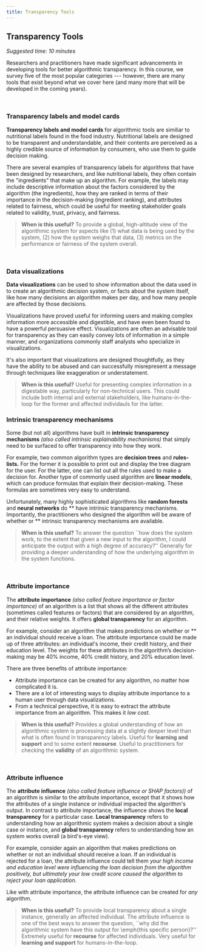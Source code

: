 ```yaml
---
title: Transparency Tools
---
```


## Transparency Tools
_Suggested time: 10 minutes_

Researchers and practitioners have made significant advancements in developing tools for better algorithmic transparency. In this course, we survey five of the most popular categories --- however, there are many tools that exist beyond what we cover here (and many more that will be developed in the coming years). 

<!--Once you have inventoried your list of stakeholders and their needs, you are ready to begin thinking about and designing transparency features for your algorithmic systems. As a reminder, transparency featuers are those artificats that you create to increase the ability of an algoirhtm to be understood by humans. **Importantly, whenever possible, this should be a collaborative design process between _technical and non-technical__ persons within your organization.** Technical experts like practitioners, data scientists, data engineers, programmers, and analysts also have their own set of knoweldge on how to implement transparency features for algorithms (this is further detailed later in the course).-->

<!---Importantly, there are two levels of transparency you need to consider, called the **scope of transparency.** The first is **local** transparency, which provides understanding about a single decision made by an algorithm (ex. a single loan applicant), and second is **global** transparency, which explains how an algorithm works overall. Global transparency can give a "bird’s-eye view" of an algorithmic decision-making system, whereas local transparency focuses in on a particular bird or set of birds.-->

<br>

### Transparency labels and model cards 

**Transparency labels and model cards** for algorithmic tools are similiar to nutritional labels found in the food industry.  Nutritional labels are designed to be transparent and understandable, and their contents are perceived as a highly credible source of information by consumers, who use them to guide decision making.

There are several examples of transparency labels for algorithms that have been designed by researchers, and like nutritional labels, they often contain the "ingredients" that make up an algorithm. For example, the labels may include descriptive information about the factors considered by the algorithm (the ingredients), how they are ranked in terms of their importance in the decision-making (ingredient ranking), and attributes related to fairness, which could be useful for meeting stakeholder goals related to validity, trust, privacy, and fairness.

> **When is this useful?** To provide a global, high-altitude view of the algorithmic system for aspects like (1) what data is being used by the system, (2) how the system weighs that data, (3) metrics on the performance or fairness of the system overall.

<br>

### Data visualizations

**Data visualizations** can be used to show information about the data used in to create an algorithmic decision system, or facts about the system itself, like how many decisions an algorithm makes per day, and how many people are affected by those decisions.

Visualizations have proved useful for informing users and making complex information more accessible and digestible, and have even been found to have a powerful persuasive effect. Visualizations are often an advisable tool for transparency as they can easily convey lots of information in a simple manner, and organizations commonly staff analysts who specialize in visualizations.

It's also important that visualizations are designed thoughtfully, as they have the ability to be abused and can successfully misrepresent a message through techniques like exaggeration or understatement.

> **When is this useful?** Useful for presenting complex information in a digestable way, particularly for non-technical users. This could include both internal and external stakeholders, like humans-in-the-loop for the former and affected individauls for the latter.

### Intrinsic transparency mechanisms

Some (but not all) algorithms have built in **intrinsic transparency mechanisms** _(also called intrinsic explainability mechanisms)_ that simply need to be surfaced to offer transparency into how they work.

For example, two common algorithm types are **decision trees** and **rules-lists.** For the former it is possible to print out and display the tree diagram for the user. For the latter, one can list out all the rules used to make a decision for. Another type of commonly used algorithm are **linear models**, which can produce formulas that explain their decision-making. These formulas are sometimes very easy to understand.

Unfortunately, many highly sophisticated algorithms like **random forests** and **neural networks** do ** have intrinsic transparency mechanisms. Importantly, the practitioners who designed the algorithm will be aware of whether or ** intrinsic transparency mechanisms are available.

> **When is this useful?**  To answer the question ``how does the system work, to the extent that given a new input to the algorithm, I could anticipate the output with a high degree of accuracy?'' Generally for providing a deeper understanding of how the underlying algorithm in the system functions.

<!-- >> _Decision trees^, rules-lists^, linear models^, random forests, and nueral networks_ are all examples of types of AI algorithms. If you are non-technical, it is *not* important that you understand what they do or how they work -- your technical team will! For now, just know that the algorithms marked with the carrot _^_ are _more transparent_ than others. -->
<br>

### Attribute importance

The **attribute importance** _(also called feature importance or factor importance)_ of an algorithm is a list that shows all the different attributes (sometimes called features or factors) that are considered by an algorithm, and their relative weights. It offers **global transparency** for an algorithm.

For example, consider an algorithm that makes predictions on whether or ** an individual should receive a loan. The attribute importance could be made up of three attributes: an individual's income, their credit history, and their education level. The weights for these attributes in the algorithm’s decision-making may be 40% income, 40% credit history, and 20% education level.

There are three benefits of attribute importance:
- Attribute importance can be created for any algorithm, no matter how complicated it is.
- There are a lot of interesting ways to display attribute importance to a human user through data visualizations.
- From a technical perspective, it is easy to extract the attribute importance from an algorithm. This makes it _low cost_.

> **When is this useful?** Provides a global understanding of how an algorithmic system is processing data at a slightly deeper level than what is often found in transparency labels. Useful for __learning and support__ and to some extent __recourse__. Useful to practitioners for checking the __validity__ of an algorithmic system.

<br>

### Attribute influence

The **attribute influence** _(also called feature influence or SHAP factors))_ of an algorithm is similar to the attribute importance, except that it shows how the attributes of a single instance or individual impacted the algorithm's output. In contrast to attribute importance, the influence shows the **local transparency** for a particular case. **Local transparency** refers to understanding how an algorithmic system makes a decision about a single case or instance, and **global transparency** refers to understanding how an system works overall (a bird's-eye view).

For example, consider again an algorithm that makes predictions on whether or not an individual should receive a loan. If an individual is rejected for a loan, the attribute influence could tell them _your high income and education level were influencing the loan decision from the algorithm positively, but ultimately your low credit score caused the algorithm to reject your loan application._

Like with attribute importance, the attribute influence can be created for _any_ algorithm.

<!---Generally, when attribute influence is implemented as a transparency measure for an algorithm, individuals are shown the top 3 to 5 attributes that are influencing the algorithm’s output. Importantly, since attribute influence offers local transparency, it is extremely useful in offering **recourse** to affected persons of an algorithm. It is also very useful for human-in-the-loop users who need transparency for the purposes of decision support.-->

> **When is this useful?** To provide local transparency about a single instance, generally an affected individual. The attribute influence is one of the best ways to answer the question, ``why did the algorithmic system have this output for \emph{this specific person}?'' Extremely useful for __recourse__ for affected individuals. Very useful for __learning and support__ for humans-in-the-loop.